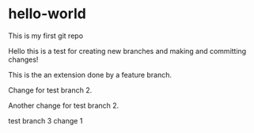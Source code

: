 # hello-world
This is my first git repo

Hello this is a test for creating new branches and making and committing changes! 

This is the an extension done by a feature branch.

Change for test branch 2.

Another change for test branch 2.

test branch 3 change 1
